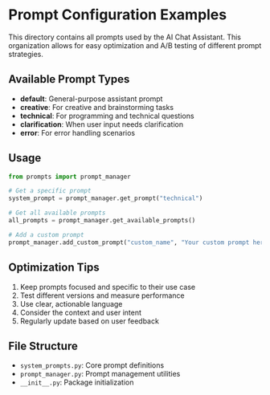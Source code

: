 # Prompt Configuration Examples

This directory contains all prompts used by the AI Chat Assistant. This organization allows for easy optimization and A/B testing of different prompt strategies.

## Available Prompt Types

- **default**: General-purpose assistant prompt
- **creative**: For creative and brainstorming tasks
- **technical**: For programming and technical questions
- **clarification**: When user input needs clarification
- **error**: For error handling scenarios

## Usage

```python
from prompts import prompt_manager

# Get a specific prompt
system_prompt = prompt_manager.get_prompt("technical")

# Get all available prompts
all_prompts = prompt_manager.get_available_prompts()

# Add a custom prompt
prompt_manager.add_custom_prompt("custom_name", "Your custom prompt here")
```

## Optimization Tips

1. Keep prompts focused and specific to their use case
2. Test different versions and measure performance
3. Use clear, actionable language
4. Consider the context and user intent
5. Regularly update based on user feedback

## File Structure

- `system_prompts.py`: Core prompt definitions
- `prompt_manager.py`: Prompt management utilities
- `__init__.py`: Package initialization
